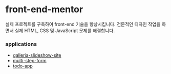 # front-end-mentor
실제 프로젝트를 구축하여 front-end 기술을 향상시킵니다. 전문적인 디자인 작업을 하면서 실제 HTML, CSS 및 JavaScript 문제를 해결합니다.

### applications
- [galleria-slideshow-site](https://github.com/hyunwlee-dev/front-end-mentor/tree/apps/galleria-slideshow-site)
- [multi-step-form](https://github.com/hyunwlee-dev/front-end-mentor/tree/apps/multi-step-form)
- [todo-app](https://github.com/hyunwlee-dev/front-end-mentor/tree/apps/todo-app)
